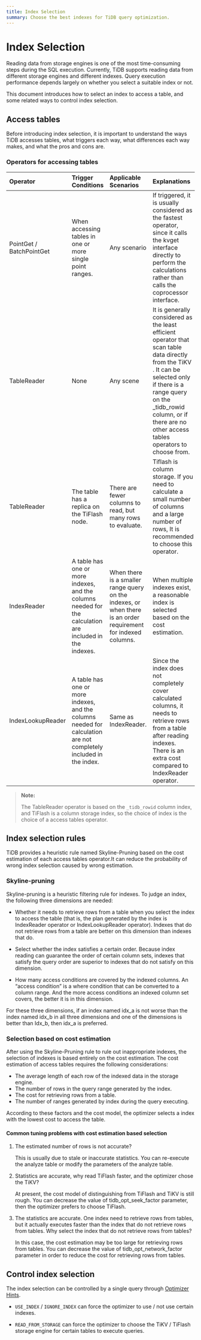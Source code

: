 ```yaml
---
title: Index Selection
summary: Choose the best indexes for TiDB query optimization.
---
```


# Index Selection

Reading data from storage engines is one of the most time-consuming steps during the SQL execution. Currently, TiDB supports reading data from different storage engines and different indexes. Query execution performance depends largely on whether you select a suitable index or not.

This document introduces how to select an index to access a table, and some related ways to control index selection.

## Access tables

Before introducing index selection, it is important to understand the ways TiDB accesses tables, what triggers each way, what differences each way makes, and what the pros and cons are.

### Operators for accessing tables

| Operator | Trigger Conditions | Applicable Scenarios | Explanations |
| :------- | :------- | :------- | :---- |
| PointGet / BatchPointGet | When accessing tables in one or more single point ranges. | Any scenario | If triggered, it is usually considered as the fastest operator, since it calls the kvget interface directly to perform the calculations rather than calls the coprocessor interface.  |
| TableReader | None | Any scene | It is generally considered as the least efficient operator that scan table data directly from the TiKV . It can be selected only if there is a range query on the _tidb_rowid column, or if there are no other access tables operators to choose from. |
| TableReader | The table has a replica on the TiFlash node. | There are fewer columns to read, but many rows to evaluate.  | Tiflash is column storage. If you need to calculate a small number of columns and a large number of rows, It is recommended to choose this operator. |
| IndexReader | A table has one or more indexes, and the columns needed for the calculation are included in the indexes. | When there is a smaller range query on the indexes, or when there is an order requirement for indexed columns. | When multiple indexes exist, a reasonable index is selected based on the cost estimation. |
| IndexLookupReader | A table has one or more indexes, and the columns needed for calculation are not completely included in the index. | Same as IndexReader. |  Since the index does not completely cover calculated columns, it needs to retrieve rows from a table after reading indexes. There is an extra cost compared to IndexReader operator. |

> **Note:**
>
> The TableReader operator is based on the `_tidb_rowid` column index, and TiFlash is a column storage index, so the choice of index is the choice of a access tables operator.

## Index selection rules

TiDB provides a heuristic rule named Skyline-Pruning based on the cost estimation of each access tables operator.It can reduce the probability of wrong index selection caused by wrong estimation.

### Skyline-pruning

Skyline-pruning is a heuristic filtering rule for indexes. To judge an index, the following three dimensions are needed:

- Whether it needs to retrieve rows from a table when you select the index to access the table (that is, the plan generated by the index is IndexReader operator or IndexLookupReader operator). Indexes that do not retrieve rows from a table are better on this dimension than indexes that do.

- Select whether the index satisfies a certain order. Because index reading can guarantee the order of certain column sets, indexes that satisfy the query order are superior to indexes that do not satisfy on this dimension.

- How many access conditions are covered by the indexed columns. An “access condition” is a where condition that can be converted to a column range. And the more access conditions an indexed column set covers, the better it is in this dimension.

For these three dimensions, if an index named idx_a is not worse than the index named idx_b in all three dimensions and one of the dimensions is better than Idx_b, then idx_a is preferred.

### Selection based on cost estimation

After using the Skyline-Pruning rule to rule out inappropriate indexes, the selection of indexes is based entirely on the cost estimation. The cost estimation of access tables requires the following considerations:

- The average length of each row of the indexed data in the storage engine.
- The number of rows in the query range generated by the index.
- The cost for retrieving rows from a table.
- The number of ranges generated by index during the query executing.

According to these factors and the cost model, the optimizer selects a index with the lowest cost to access the table.

#### Common tuning problems with cost estimation based selection

1. The estimated number of rows is not accurate?

    This is usually due to stale or inaccurate statistics. You can re-execute the analyze table or modify the parameters of the analyze table.

2. Statistics are accurate, why read TiFlash faster, and the optimizer chose the TiKV?

    At present, the cost model of distinguishing from TiFlash and TiKV is still rough. You can decrease the value of tidb_opt_seek_factor parameter, then the optimizer prefers to choose TiFlash.
    
3. The statistics are accurate. One index need to retrieve rows from tables, but it actually executes faster than the index that do not  retrieve rows from tables. Why select the index  that do not  retrieve rows from tables?

    In this case, the cost estimation may be too large for retrieving rows from tables. You can decrease the value of tidb_opt_network_factor parameter in order to reduce the cost for retrieving rows from tables.

## Control index selection

The index selection can be controlled by a single query through [Optimizer Hints](/optimizer-hints.md).

- `USE_INDEX` / `IGNORE_INDEX` can force the optimizer to use / not use certain indexes.

- `READ_FROM_STORAGE` can force the optimizer to choose the  TiKV / TiFlash storage engine for certain tables to execute queries.
